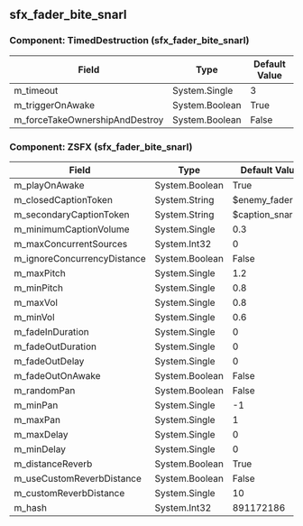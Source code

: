 ## sfx_fader_bite_snarl

### Component: TimedDestruction (sfx_fader_bite_snarl)

|Field|Type|Default Value|
|---|---|---|
|m_timeout|System.Single|3|
|m_triggerOnAwake|System.Boolean|True|
|m_forceTakeOwnershipAndDestroy|System.Boolean|False|

### Component: ZSFX (sfx_fader_bite_snarl)

|Field|Type|Default Value|
|---|---|---|
|m_playOnAwake|System.Boolean|True|
|m_closedCaptionToken|System.String|$enemy_fader|
|m_secondaryCaptionToken|System.String|$caption_snarling|
|m_minimumCaptionVolume|System.Single|0.3|
|m_maxConcurrentSources|System.Int32|0|
|m_ignoreConcurrencyDistance|System.Boolean|False|
|m_maxPitch|System.Single|1.2|
|m_minPitch|System.Single|0.8|
|m_maxVol|System.Single|0.8|
|m_minVol|System.Single|0.6|
|m_fadeInDuration|System.Single|0|
|m_fadeOutDuration|System.Single|0|
|m_fadeOutDelay|System.Single|0|
|m_fadeOutOnAwake|System.Boolean|False|
|m_randomPan|System.Boolean|False|
|m_minPan|System.Single|-1|
|m_maxPan|System.Single|1|
|m_maxDelay|System.Single|0|
|m_minDelay|System.Single|0|
|m_distanceReverb|System.Boolean|True|
|m_useCustomReverbDistance|System.Boolean|False|
|m_customReverbDistance|System.Single|10|
|m_hash|System.Int32|891172186|

